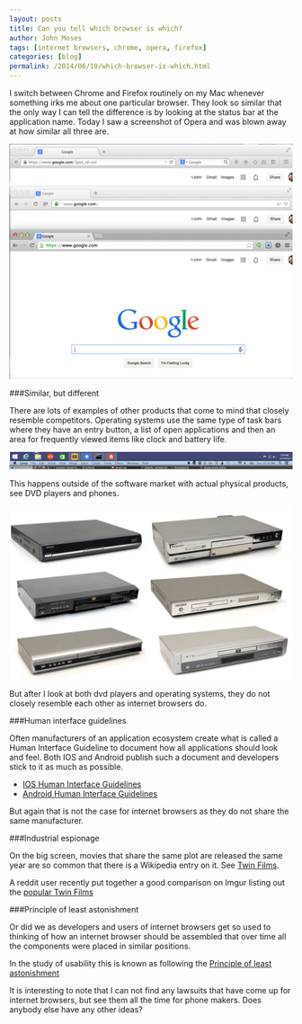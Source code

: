 ```yaml
---
layout: posts
title: Can you tell which browser is which?
author: John Moses
tags: [internet browsers, chrome, opera, firefox]
categories: [blog]
permalink: /2014/06/10/which-browser-is-which.html
---
```


I switch between Chrome and Firefox routinely on my Mac whenever something irks me about one particular browser.  They look so similar that the only way I can tell the difference is by looking at the status bar at the application name.  Today I saw a screenshot of Opera and was blown away at how similar all three are.

<img src="/images/2014-06-10-browsers.png">

###Similar, but different

There are lots of examples of other products that come to mind that closely resemble competitors.  Operating systems use the same type of task bars where they have an entry button, a list of open applications and then an area for frequently viewed items like clock and battery life.

<img src="/images/2014-06-10-taskbars.png">

This happens outside of the software market with actual physical products, see DVD players and phones.

<img src="/images/2014-06-10-dvdplayers.png">

But after I look at both dvd players and operating systems, they do not closely resemble each other as internet browsers do.

###Human interface guidelines

Often manufacturers of an application ecosystem create what is called a Human Interface Guideline to document how all applications should look and feel.  Both IOS and Android publish such a document and developers stick to it as much as possible.

* [IOS Human Interface Guidelines](https://developer.apple.com/library/ios/documentation/userexperience/conceptual/MobileHIG/index.html)
* [Android Human Interface Guidelines](https://developer.android.com/design/index.html)

But again that is not the case for internet browsers as they do not share the same manufacturer.

###Industrial espionage

On the big screen, movies that share the same plot are released the same year are so common that there is a  Wikipedia entry on it.  See [Twin Films](http://en.wikipedia.org/wiki/Twin_films).

A reddit user recently put together a good comparison on Imgur listing out the [popular Twin Films](http://imgur.com/a/J5j6L)

###Principle of least astonishment

Or did we as developers and users of internet browsers get so used to thinking of how an internet browser should be assembled that over time all the components were placed in similar positions.

In the study of usability this is known as following the [Principle of least astonishment](http://en.wikipedia.org/wiki/Principle_of_least_astonishment)

It is interesting to note that I can not find any lawsuits that have come up for internet browsers, but see them all the time for phone makers.  Does anybody else have any other ideas?